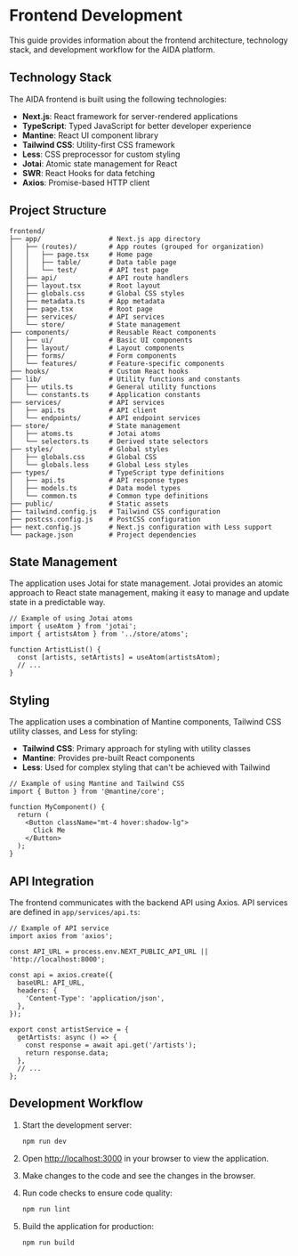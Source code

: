 # Frontend Development

This guide provides information about the frontend architecture, technology stack, and development workflow for the AIDA platform.

## Technology Stack

The AIDA frontend is built using the following technologies:

- **Next.js**: React framework for server-rendered applications
- **TypeScript**: Typed JavaScript for better developer experience
- **Mantine**: React UI component library
- **Tailwind CSS**: Utility-first CSS framework
- **Less**: CSS preprocessor for custom styling
- **Jotai**: Atomic state management for React
- **SWR**: React Hooks for data fetching
- **Axios**: Promise-based HTTP client

## Project Structure

```
frontend/
├── app/                 # Next.js app directory
│   ├── (routes)/        # App routes (grouped for organization)
│   │   ├── page.tsx     # Home page
│   │   ├── table/       # Data table page
│   │   └── test/        # API test page
│   ├── api/             # API route handlers
│   ├── layout.tsx       # Root layout
│   ├── globals.css      # Global CSS styles
│   ├── metadata.ts      # App metadata
│   ├── page.tsx         # Root page
│   ├── services/        # API services
│   └── store/           # State management
├── components/          # Reusable React components
│   ├── ui/              # Basic UI components
│   ├── layout/          # Layout components
│   ├── forms/           # Form components
│   └── features/        # Feature-specific components
├── hooks/               # Custom React hooks
├── lib/                 # Utility functions and constants
│   ├── utils.ts         # General utility functions
│   └── constants.ts     # Application constants
├── services/            # API services
│   ├── api.ts           # API client
│   └── endpoints/       # API endpoint services
├── store/               # State management
│   ├── atoms.ts         # Jotai atoms
│   └── selectors.ts     # Derived state selectors
├── styles/              # Global styles
│   ├── globals.css      # Global CSS
│   └── globals.less     # Global Less styles
├── types/               # TypeScript type definitions
│   ├── api.ts           # API response types
│   ├── models.ts        # Data model types
│   └── common.ts        # Common type definitions
├── public/              # Static assets
├── tailwind.config.js   # Tailwind CSS configuration
├── postcss.config.js    # PostCSS configuration
├── next.config.js       # Next.js configuration with Less support
└── package.json         # Project dependencies
```

## State Management

The application uses Jotai for state management. Jotai provides an atomic approach to React state management, making it easy to manage and update state in a predictable way.

```tsx
// Example of using Jotai atoms
import { useAtom } from 'jotai';
import { artistsAtom } from '../store/atoms';

function ArtistList() {
  const [artists, setArtists] = useAtom(artistsAtom);
  // ...
}
```

## Styling

The application uses a combination of Mantine components, Tailwind CSS utility classes, and Less for styling:

- **Tailwind CSS**: Primary approach for styling with utility classes
- **Mantine**: Provides pre-built React components
- **Less**: Used for complex styling that can't be achieved with Tailwind

```tsx
// Example of using Mantine and Tailwind CSS
import { Button } from '@mantine/core';

function MyComponent() {
  return (
    <Button className="mt-4 hover:shadow-lg">
      Click Me
    </Button>
  );
}
```

## API Integration

The frontend communicates with the backend API using Axios. API services are defined in `app/services/api.ts`:

```tsx
// Example of API service
import axios from 'axios';

const API_URL = process.env.NEXT_PUBLIC_API_URL || 'http://localhost:8000';

const api = axios.create({
  baseURL: API_URL,
  headers: {
    'Content-Type': 'application/json',
  },
});

export const artistService = {
  getArtists: async () => {
    const response = await api.get('/artists');
    return response.data;
  },
  // ...
};
```

## Development Workflow

1. Start the development server:
   ```bash
   npm run dev
   ```

2. Open [http://localhost:3000](http://localhost:3000) in your browser to view the application.

3. Make changes to the code and see the changes in the browser.

4. Run code checks to ensure code quality:
   ```bash
   npm run lint
   ```

5. Build the application for production:
   ```bash
   npm run build
   ``` 
